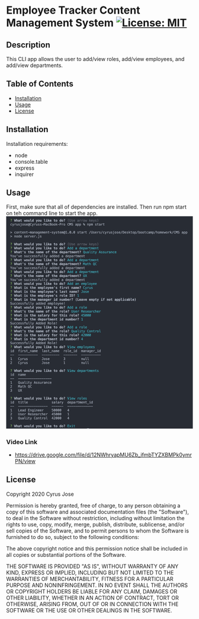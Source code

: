  # Employee Tracker Content Management System   [![License: MIT](https://img.shields.io/badge/License-MIT-yellow.svg)](https://opensource.org/licenses/MIT)
 ## Description
 This CLI app allows the user to add/view roles, add/view employees, and add/view departments.
 ## Table of Contents
 <!--ts-->
  * [Installation](#Installation)
  * [Usage](#Usage)
  * [License](#License)
 <!--te-->
 ## Installation
 Installation requirements: 
 * node
 * console.table
 * express
 * inquirer
 ## Usage
 First, make sure that all of dependencies are installed. Then run npm start on teh command line to start the app.
 <img src = "./assets/images/Screen Shot 2020-08-03 at 5.58.07 PM.png">

 ### Video Link
 * https://drive.google.com/file/d/12NWhryapMU6Zb_ifmbTYZXBMPk0ymrPN/view
 ## License

 Copyright 2020 Cyrus Jose

Permission is hereby granted, free of charge, to any person obtaining a copy of this software and associated documentation files (the "Software"), to deal in the Software without restriction, including without limitation the rights to use, copy, modify, merge, publish, distribute, sublicense, and/or sell copies of the Software, and to permit persons to whom the Software is furnished to do so, subject to the following conditions:

The above copyright notice and this permission notice shall be included in all copies or substantial portions of the Software.

THE SOFTWARE IS PROVIDED "AS IS", WITHOUT WARRANTY OF ANY KIND, EXPRESS OR IMPLIED, INCLUDING BUT NOT LIMITED TO THE WARRANTIES OF MERCHANTABILITY, FITNESS FOR A PARTICULAR PURPOSE AND NONINFRINGEMENT. IN NO EVENT SHALL THE AUTHORS OR COPYRIGHT HOLDERS BE LIABLE FOR ANY CLAIM, DAMAGES OR OTHER LIABILITY, WHETHER IN AN ACTION OF CONTRACT, TORT OR OTHERWISE, ARISING FROM, OUT OF OR IN CONNECTION WITH THE SOFTWARE OR THE USE OR OTHER DEALINGS IN THE SOFTWARE.
 